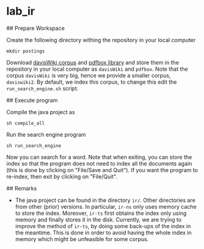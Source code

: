 # lab_ir

## Prepare Workspace

Create the following directory withing the repository in your local computer
```
mkdir postings
```

Download [davisWiki corpus](http://www.csc.kth.se/~jboye/teaching/ir/davisWiki.zip) and [pdfbox library](http://www.csc.kth.se/~jboye/teaching/ir/pdfbox.zip) and store them in the repository in your local computer as `davisWiki` and `pdfbox`. Note that the corpus `davisWiki` is very big, hence we provide a smaller corpus, `daviswiki2`. By default, we index this corpus, to change this edit the `run_search_engine.sh` script.

## Execute program

Compile the java project as
```
sh compile_all
```

Run the search engine program

```
sh run_search_engine
```

Now you can search for a word. Note that when exiting, you can store the index so that the program does not need to index all the documents again (this is done by clicking on "File/Save and Quit"). If you want the program to re-index, then exit by clicking on "File/Quit".

## Remarks

- The java project can be found in the directory `ir/`. Other directories are from other (prior) versions. In particular, `ir-ns` only uses memory cache to store the index. Moreover, `ir-ts` first obtains the index only using memory and finally stores it in the disk. Currently, we are trying to improve the method of `ir-ts`, by doing some back-ups of the index in the meantime. This is done in order to avoid having the whole index in memory which might be unfeasible for some corpus.